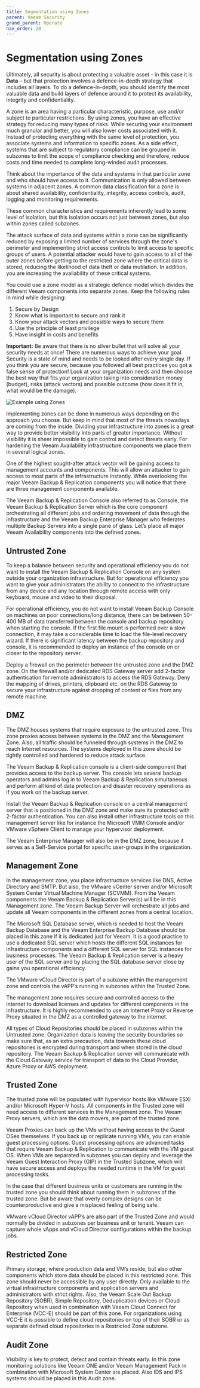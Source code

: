 ```yaml
---
title: Segmentation using Zones
parent: Veeam Security
grand_parent: Operate
nav_order: 20
---
```



# Segmentation using Zones

Ultimately, all security is about protecting a valuable asset - in this case it is **Data** – but that protection involves a defence-in-depth strategy that includes all layers. To do a defence-in-depth, you should identify the most valuable data and build layers of defence around it to protect its availability, integrity and confidentiality.   

A zone is an area having a particular characteristic, purpose, use and/or subject to particular restrictions. By using zones, you have an effective strategy for reducing many types of risks. While securing your environment much granular and better, you will also lower costs associated with it. Instead of protecting everything with the same level of protection, you associate systems and information to specific zones. As a side effect, systems that are subject to regulatory compliance can be grouped in subzones to limit the scope of compliance checking and therefore, reduce costs and time needed to complete long-winded audit processes.

Think about the importance of the data and systems in that particular zone and who should have access to it. Communication is only allowed between systems in adjacent zones. A common data classification for a zone is about shared availability, confidentiality, integrity, access controls, audit, logging and monitoring requirements.

These common characteristics and requirements inherently lead to some level of isolation, but this isolation occurs not just between zones, but also within zones called subzones.

The attack surface of data and systems within a zone can be significantly reduced by exposing a limited number of services through the zone's perimeter and implementing strict access controls to limit access to specific groups of users. A potential attacker would have to gain access to all of the outer zones before getting to the restricted zone where the critical data is stored, reducing the likelihood of data theft or data mutilation. In addition, you are increasing the availability of these critical systems.

You could use a zone model as a strategic defence model which divides the different Veeam components into separate zones. Keep the following rules in mind while designing:
1.	Secure by Design
2.	Know what is important to secure and rank it
3.	Know your attack vectors and possible ways to secure them
4.	Use the principle of least privilege
5.	Have insight in costs and benefits

**Important:** Be aware that there is no silver bullet that will solve all your security needs at once! There are numerous ways to achieve your goal. Security is a state of mind and needs to be looked after every single day. If you think you are secure, because you followed all best practices you got a false sense of protection! Look at your organization needs and then choose the best way that fits your organization taking into consideration money (budget), risks (attack vectors) and possible outcome (how does it fit in, what would be the damage).

![Example using Zones](Veeam_Example_Hardening_by_Zones.png)

Implementing zones can be done in numerous ways depending on the approach you choose. But keep in mind that most of the threats nowadays are coming from the inside. Dividing your infrastructure into zones is a great way to provide better visibility into parts of greater importance. Without visibility it is sheer impossible to gain control and detect threats early. For hardening the Veeam Availability infrastructure components we place them in several logical zones.

One of the highest sought-after attack vector will be gaining access to management accounts and components. This will allow an attacker to gain access to most parts of the infrastructure instantly. While overlooking the major Veeam Backup & Replication components you will notice that there are three management components available.

The Veeam Backup & Replication Console also referred to as Console, the Veeam Backup & Replication Server which is the core component orchestrating all different jobs and ordering movement of data through the infrastructure and the Veeam Backup Enterprise Manager who federates multiple Backup Servers into a single pane of glass. Let’s place all major Veeam Availability components into the defined zones.

## Untrusted Zone
To keep a balance between security and operational efficiency you do not want to install the Veeam Backup & Replication Console on any system outside your organization infrastructure. But for operational efficiency you want to give your administrators the ability to connect to the infrastructure from any device and any location through remote access with only keyboard, mouse and video to their disposal.

For operational efficiency, you do not want to install Veeam Backup Console on machines on poor connections/long distance, there can be between 50-400 MB of data transferred between the console and backup repository when starting the console. If the first file mount is performed over a slow connection, it may take a considerable time to load the file-level recovery wizard. If there is significant latency between the backup repository and console, it is recommended to deploy an instance of the console on or closer to the repository server.

Deploy a firewall on the perimeter between the untrusted zone and the DMZ zone. On the firewall and/or dedicated RDS Gateway server add 2-factor authentication for remote administrators to access the RDS Gateway. Deny the mapping of drives, printers, clipboard etc. on the RDS Gateway to secure your infrastructure against dropping of content or files from any remote machine.

## DMZ
The DMZ houses systems that require exposure to the untrusted zone. This zone proxies access between systems in the DMZ and the Management Zone. Also, all traffic should be funneled through systems in the DMZ to reach Internet resources. The systems deployed in this zone should be tightly controlled and hardened to reduce attack surface.

The Veeam Backup & Replication console is a client-side component that provides access to the backup server. The console lets several backup operators and admins log in to Veeam Backup & Replication simultaneous and perform all kind of data protection and disaster recovery operations as if you work on the backup server.

Install the Veeam Backup & Replication console on a central management server that is positioned in the DMZ zone and make sure its protected with 2-factor authentication. You can also install other infrastructure tools on this management server like for instance the Microsoft VMM Console and/or VMware vSphere Client to manage your hypervisor deployment.

The Veeam Enterprise Manager will also be in the DMZ zone, because it serves as a Self-Service portal for specific user-groups in the organization.  

## Management Zone
In the management zone, you place infrastructure services like DNS, Active Directory and SMTP. But also, the VMware vCenter server and/or Microsoft System Center Virtual Machine Manager (SCVMM). From the Veeam components the Veeam Backup & Replication Server(s) will be in this Management zone. The Veeam Backup Server will orchestrate all jobs and update all Veeam components in the different zones from a central location.

The Microsoft SQL Database server, which is needed to host the Veeam Backup Database and the Veeam Enterprise Backup Database should be placed in this zone if it is dedicated just for Veeam. It is a good practice to use a dedicated SQL server which hosts the different SQL instances for infrastructure components and a different SQL server for SQL instances for business processes. The Veeam Backup & Replication server is a heavy user of the SQL server and by placing the SQL database server close by gains you operational efficiency.

The VMware vCloud Director is part of a subzone within the management zone and controls the vAPP’s running in subzones within the Trusted Zone.

The management zone requires secure and controlled access to the internet to download licenses and updates for different components in the infrastructure. It is highly recommended to use an Internet Proxy or Reverse Proxy situated in the DMZ as a controlled gateway to the internet.

All types of Cloud Repositories should be placed in subzones within the Untrusted zone. Organization data is leaving the security boundaries so make sure that, as an extra precaution, data towards these cloud repositories is encrypted during transport and when stored in the cloud repository. The Veeam Backup & Replication server will communicate with the Cloud Gateway service for transport of data to the Cloud Provider, Azure Proxy or AWS deployment.

## Trusted Zone
The trusted zone will be populated with hypervisor hosts like VMware ESXi and/or Microsoft Hyper-V hosts. All components in the Trusted zone will need access to different services in the Management zone. The Veeam Proxy servers, which are the data movers, are part of the trusted zone.

Veeam Proxies can back up the VMs without having access to the Guest OSes themselves. If you back up or replicate running VMs, you can enable guest processing options. Guest processing options are advanced tasks that require Veeam Backup & Replication to communicate with the VM guest OS. When VMs are separated in subzones you can deploy and leverage the Veeam Guest Interaction Proxy (GIP) in the Trusted Subzone, which will have secure access and deploys the needed runtime in the VM for guest processing tasks.

In the case that different business units or customers are running in the trusted zone you should think about running them in subzones of the trusted zone. But be aware that overly complex designs can be counterproductive and give a misplaced feeling of being safe.

VMware vCloud Director vAPP’s are also part of the Trusted Zone and would normally be divided in subzones per business unit or tenant. Veeam can capture whole vApps and vCloud Director configurations within the backup jobs.

## Restricted Zone
Primary storage, where production data and VM’s reside, but also other components which store data should be placed in this restricted zone. This zone should never be accessible by any user directly. Only available to the virtual infrastructure components and application servers and administrators with strict rights. Also, the Veeam Scale Out Backup Repository (SOBR), Simple Repository, Deduplication devices or Cloud Repository when used in combination with Veeam Cloud Connect for Enterprise (VCC-E) should be part of this zone. For organizations using VCC-E it is possible to define cloud repositories on top of their SOBR or as separate defined cloud repositories in a Restricted Zone subzone.

## Audit Zone
Visibility is key to protect, detect and contain threats early. In this zone monitoring solutions like Veeam ONE and/or Veeam Management Pack in combination with Microsoft System Center are placed. Also IDS and IPS systems should be placed in this Audit zone.

